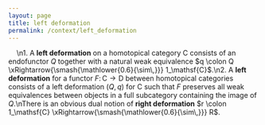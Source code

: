 ```yaml
---
layout: page
title: left deformation
permalink: /context/left_deformation
---
```

$\quad$\n1. A **left deformation** on a homotopical category $\mathsf{C}$ consists of an endofunctor $Q$ together with a natural weak equivalence $q \colon Q \xRightarrow{\smash{\mathlower{0.6}{\sim\,}}} 1_\mathsf{C}$.\n2. A **left deformation** for a functor $F \colon \mathsf{C} \to \mathsf{D}$ between homotopical categories consists of a left deformation $(Q,q)$ for $\mathsf{C}$ such that $F$ preserves all weak equivalences between objects in a full subcategory containing the image of $Q$.\nThere is an obvious dual notion of **right deformation** $r \colon 1_\mathsf{C} \xRightarrow{\smash{\mathlower{0.6}{\sim\,}}} R$.
